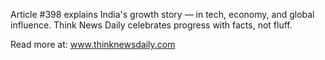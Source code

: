 Article #398 explains India's growth story — in tech, economy, and global influence. Think News Daily celebrates progress with facts, not fluff.

Read more at: www.thinknewsdaily.com